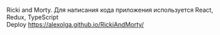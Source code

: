Ricki and Morty. Для написания кода приложения используется React, Redux, TypeScript  
Deploy <https://alexolga.github.io/RickiAndMorty/>

